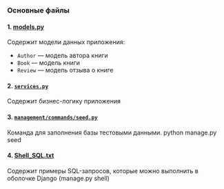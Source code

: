 ### Основные файлы

#### 1. [models.py](https://github.com/Antwil1988/DZ/blob/master/%D0%94%D0%97/library/liba/models.py)
Содержит модели данных приложения:
- `Author` — модель автора книги
- `Book` — модель книги
- `Review` — модель отзыва о книге

#### 2. [`services.py`](liba/services.py)
Содержит бизнес-логику приложения

#### 3. [`management/commands/seed.py`](liba/management/commands/seed.py)
Команда для заполнения базы тестовыми данными.
python manage.py seed

#### 4. [Shell_SQL.txt](Shell_SQL.txt)
Содержит примеры SQL-запросов, которые можно выполнить в оболочке Django (manage.py shell)


